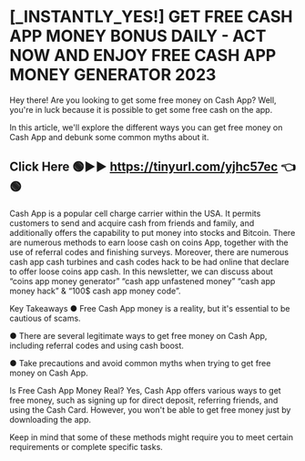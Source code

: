 # [_INSTANTLY_YES!] GET FREE CASH APP MONEY BONUS DAILY - ACT NOW AND ENJOY FREE CASH APP MONEY GENERATOR 2023

Hey there! Are you looking to get some free money on Cash App? Well, you're in luck because it is possible to get some free cash on the app.

In this article, we'll explore the different ways you can get free money on Cash App and debunk some common myths about it.

## Click Here 🟢►► https://tinyurl.com/yjhc57ec 👈 🟢

Cash App is a popular cell charge carrier within the USA. It permits customers to send and acquire cash from friends and family, and additionally offers the capability to put money into stocks and Bitcoin. There are numerous methods to earn loose cash on coins App, together with the use of referral codes and finishing surveys. Moreover, there are numerous cash app cash turbines and cash codes hack to be had online that declare to offer loose coins app cash. In this newsletter, we can discuss about “coins app money generator” “cash app unfastened money” “cash app money hack” & “100$ cash app money code”.

Key Takeaways
●    Free Cash App money is a reality, but it's essential to be cautious of scams.

●    There are several legitimate ways to get free money on Cash App, including referral codes and using cash boost.

●    Take precautions and avoid common myths when trying to get free money on Cash App.

Is Free Cash App Money Real?
Yes, Cash App offers various ways to get free money, such as signing up for direct deposit, referring friends, and using the Cash Card. However, you won't be able to get free money just by downloading the app.

Keep in mind that some of these methods might require you to meet certain requirements or complete specific tasks.
